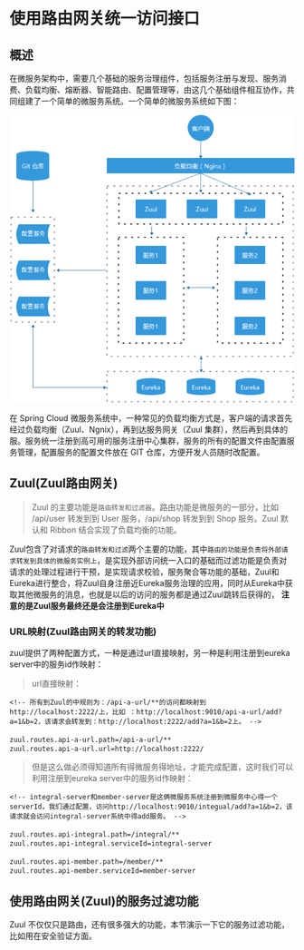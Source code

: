 # 使用路由网关统一访问接口

## 概述

在微服务架构中，需要几个基础的服务治理组件，包括服务注册与发现、服务消费、负载均衡、熔断器、智能路由、配置管理等，由这几个基础组件相互协作，共同组建了一个简单的微服务系统。一个简单的微服务系统如下图：

![](简单的微服务系统.png)

在 Spring Cloud 微服务系统中，一种常见的负载均衡方式是，客户端的请求首先经过负载均衡（Zuul、Ngnix），再到达服务网关（Zuul 集群），然后再到具体的服。服务统一注册到高可用的服务注册中心集群，服务的所有的配置文件由配置服务管理，配置服务的配置文件放在 GIT 仓库，方便开发人员随时改配置。

## Zuul(Zuul路由网关)

>Zuul 的主要功能是`路由转发和过滤器`。路由功能是微服务的一部分，比如 /api/user 转发到到 User 服务，/api/shop 转发到到 Shop 服务。Zuul 默认和 Ribbon 结合实现了负载均衡的功能。

Zuul包含了对请求的`路由转发和过滤`两个主要的功能，其中`路由的功能是负责将外部请求转发到具体的微服务实例上`，是实现外部访问统一入口的基础而过滤功能是负责对请求的处理过程进行干预，是实现请求校验，服务聚合等功能的基础，Zuul和Eureka进行整合，将Zuul自身注册近Eureka服务治理的应用，同时从Eureka中获取其他微服务的消息，也就是以后的访问的服务都是通过Zuul跳转后获得的， **注意的是Zuul服务最终还是会注册到Eureka中**

### URL映射(Zuul路由网关的转发功能)

zuul提供了两种配置方式，一种是通过url直接映射，另一种是利用注册到eureka server中的服务id作映射：

>url直接映射：

```properties
<!-- 所有到Zuul的中规则为：/api-a-url/**的访问都映射到http://localhost:2222/上，比如 ：http://localhost:9010/api-a-url/add?a=1&b=2，该请求会转发到：http://localhost:2222/add?a=1&b=2上。 -->

zuul.routes.api-a-url.path=/api-a-url/**
zuul.routes.api-a-url.url=http://localhost:2222/
```


>但是这么做必须得知道所有得微服务得地址，才能完成配置，这时我们可以利用注册到eureka server中的服务id作映射：

```properties
<!-- integral-server和member-server是这俩微服务系统注册到微服务中心得一个serverId，我们通过配置，访问http://localhost:9010/integual/add?a=1&b=2，该请求就会访问integral-server系统中得add服务。 -->

zuul.routes.api-integral.path=/integral/**
zuul.routes.api-integral.serviceId=integral-server

zuul.routes.api-member.path=/member/**
zuul.routes.api-member.serviceId=member-server
```

## 使用路由网关(Zuul)的服务过滤功能

Zuul 不仅仅只是路由，还有很多强大的功能，本节演示一下它的服务过滤功能，比如用在安全验证方面。
